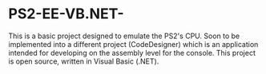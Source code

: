 # PS2-EE-VB.NET-

This is a basic project designed to emulate the PS2's CPU. Soon to be implemented into a different project (CodeDesigner) which is an application intended for developing on the assembly level for the console. This project is open source, written in Visual Basic (.NET).
